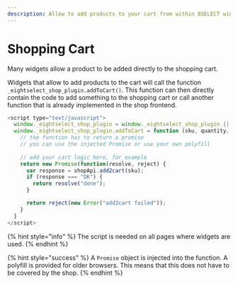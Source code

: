 ```yaml
---
description: Allow to add products to your cart from within 8SELECT widgets
---
```


# Shopping Cart

Many widgets allow a product to be added directly to the shopping cart.

Widgets that allow to add products to the cart will call the function `_eightselect_shop_plugin.addToCart()`. This function can then directly contain the code to add something to the shopping cart or call another function that is already implemented in the shop frontend.

```javascript
<script type="text/javascript">
  window._eightselect_shop_plugin = window._eightselect_shop_plugin || {};
  window._eightselect_shop_plugin.addToCart = function (sku, quantity, Promise) {
    // the function has to return a promise
    // you can use the injected Promise or use your own polyfill
    
    // add your cart logic here, for example
    return new Promise(function(resolve, reject) {
      var response = shopApi.add2cart(sku);
      if (response === "OK") {        
        return resolve("done");
      }

      return reject(new Error("add2cart failed"));
    }
  }
</script>
```

{% hint style="info" %}
The script is needed on all pages where widgets are used.
{% endhint %}

{% hint style="success" %}
A `Promise` object is injected into the function. A polyfill is provided for older browsers. This means that this does not have to be covered by the shop.
{% endhint %}

[  
](https://app.gitbook.com/@8select/s/docs/~/drafts/-MRQJtvn2WI5oMAsvGIj/integration/warenkorb)



